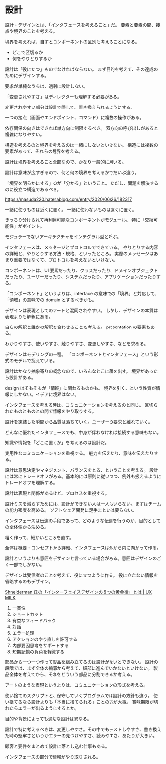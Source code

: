 # 設計

設計・デザインとは、「インタフェースを考えること」だ。
要素と要素の間、接点や境界のことを考える。

境界を考えれば、自ずとコンポーネントの区別も考えることになる。

- どこで区切るか
- 何をやりとりするか

設計は「役にたつ」ものでなければならない。
まず目的を考えて、その達成のためにデザインする。

要求が単純なうちは、過剰に設計しない。

「変更されやすさ」はディレクターも理解する必要がある。

変更されやすい部分は設計で隠して、置き換えられるようにする。

一つの接点（画面やエンドポイント、コマンド）に複数の操作がある。

依存関係の向きはできれば単方向に制限するべき。
双方向の呼び出しがあると複雑になりやすい。

構造を考えるのと境界を考えるのは一緒にしないといけない。
構造には複数の要素があって、それらの境界を考える。

設計は境界を考えること全部なので、かなり一般的に用いる。

設計は意味が広すぎるので、何と何の境界を考えるかでだいぶ違う。

「境界を明らかにする」のが「分かる」ということ。
ただし、問題を解決するのに役立つ構造であるべき。

https://masuda220.hatenablog.com/entry/2020/06/26/182317

一緒に使うものは近くに置く。
一緒に使わないものは遠くに置く。

きっちり分けられて再利用可能なコンポーネントがモジュール。
特に「交換可能性」がポイント。

モジュラーでないアーキテクチャをインテグラル型と呼ぶ。

インタフェースは、メッセージとプロトコルでできている。
やりとりする内容の詳細と、やりとりする方法・規格、といったところ。
実際のメッセージはあまり重要ではなくて、プロトコルを考えないといけない。

コンポーネントは、UI 要素だったり、クラスだったり、ドメインオブジェクトだったり、ユーザーだったり、システムだったり、アプリケーションだったりする。

「コンポーネント」というよりは、interface の意味での「境界」と対応して、「領域」の意味での domain とするべきかも。

デザインは表現としてのアートと混同されやすい。
しかし、デザインの本質は表現よりも解釈にある。

自らの解釈と誰かの解釈を合わせることも考える。
presentation の要素もある。

わかりやすさ、使いやすさ、触りやすさ、変更しやすさ、などを求める。

デザインはモデリングの一種。
「コンポーネントとインタフェース」という形式のモデルで捉えている。

設計はかなり抽象寄りの概念なので、いろんなとこに顔を出す。
境界があったら設計がある。

design はそもそもが「情報」に関わるものかも。
境界を引く、という性質が情報にしかない。イデアに境界はない。

インタフェースを考える時は、コミュニケーションを考えるのと同じ。
区切られたものとものとの間で情報をやり取りする。

設計を凍結した瞬間から品質は落ちていく。ユーザーの要求と離れていく。

どんなに優れたインタフェースでも、中身が伴わなければ接続する意味もない。

知識や情報を「どこに置くか」を考えるのは設計だ。

実用性なコミュニケーションを重視する。
魅力を伝えたり、意味を伝えたりする。

設計は意思決定やマネジメント、バランスをとる、ということを考える。
設計には常にトレードオフがある。基本的には原則に従いつつ、例外も扱えるようにトレードオフを理解する。

設計は表現と関係があるけど、プロセスを重視する。

設計ミスを減らすためには、設計ができない人は一人もいらない。まずはチームの能力密度を高める。
ソフトウェア開発に足手まといは要らない。

インタフェースは伝達の手段であって、どのような伝達を行うのか、目的としての全体像から決める。

粗く作って、細かいところを直す。

全体は概要・コンセプトから詳細、インタフェースは外から内に向かって作る。

設計というよりも意匠をデザインと言っている場合がある。意匠はデザインのごく一部でしかない。

デザインは受信者のことを考えて、役に立つように作る。
役に立たない情報を省略するのもデザイン。

[Shneiderman 氏の「インターフェイスデザインの８つの黄金律」とは | UX MILK](https://uxmilk.jp/64295)

1. 一貫性
2. ショートカット
3. 有益なフィードバック
4. 対話
5. エラー処理
6. アクションのやり直しを許可する
7. 内部要因思考をサポートする
8. 短期記憶の負荷を軽減する

部品から一つ一つ作って製品を組み立てるのは設計がないとできない。
設計の段階では、まず全体の輪郭から考えて、細部に進んでいかないといけない。
製品全体を考えてから、それをどういう部品に分割できるか考える。

アートのような表現というよりは、コミュニケーションの形式を考える。

使い捨てのスクリプトと、保守していくプログラムでは設計の方針も違う。
使い捨てるなら設計よりも「本当に捨てられる」ことの方が大事。
賞味期限が切れたらエラーが出るようにするとか。

目的や背景によっても適切な設計は異なる。

設計で特に考えるべきは、変更しやすさ。その中でもテストしやすさ、書き換えた時の堅牢さというかエラーの見つけやすさ、読みやすさ、あたりが大きい。

顧客と要件をまとめて設計に落とし込む仕事もある。

インタフェースの部分で情報がやり取りされる。
